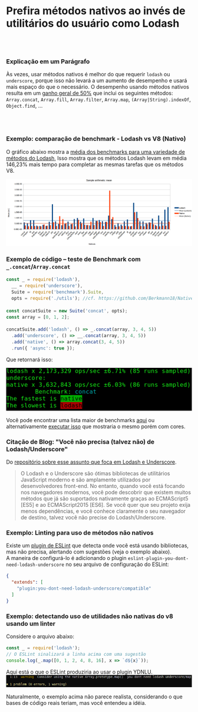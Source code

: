 # Prefira métodos nativos ao invés de utilitários do usuário como Lodash


<br/><br/>

### Explicação em um Parágrafo

Às vezes, usar métodos nativos é melhor do que requerir `lodash` ou `underscore`, porque isso não levará a um aumento de desempenho e usará mais espaço do que o necessário.
O desempenho usando métodos nativos resulta em um [ganho geral de 50%](https://github.com/Berkmann18/NativeVsUtils/blob/master/analysis.xlsx) que inclui os seguintes métodos: `Array.concat`, `Array.fill`, `Array.filter`, `Array.map`, `(Array|String).indexOf`, `Object.find`, ...


<!-- compare aqui: https://gist.github.com/Berkmann18/3a99f308d58535ab0719ac8fc3c3b8bb-->

<br/><br/>

### Exemplo: comparação de benchmark - Lodash vs V8 (Nativo)
O gráfico abaixo mostra a [média dos benchmarks para uma variedade de métodos do Lodash](https://github.com/Berkmann18/NativeVsUtils/blob/master/nativeVsLodash.ods), Isso mostra que os métodos Lodash levam em média 146,23% mais tempo para completar as mesmas tarefas que os métodos V8.

![meanDiag](../../assets/images/sampleMeanDiag.png)

### Exemplo de código – teste de Benchmark com `_.concat`/`Array.concat`
```javascript
const _ = require('lodash'),
  __ = require('underscore'),
  Suite = require('benchmark').Suite,
  opts = require('./utils'); //cf. https://github.com/Berkmann18/NativeVsUtils/blob/master/utils.js

const concatSuite = new Suite('concat', opts);
const array = [0, 1, 2];

concatSuite.add('lodash', () => _.concat(array, 3, 4, 5))
  .add('underscore', () => __.concat(array, 3, 4, 5))
  .add('native', () => array.concat(3, 4, 5))
  .run({ 'async': true });
```

Que retornará isso:

![output](../../assets/images/concat-benchmark.png)

Você pode encontrar uma lista maior de benchmarks [aqui](https://github.com/Berkmann18/NativeVsUtils/blob/master/index.txt) ou alternativamente [executar isso](https://github.com/Berkmann18/NativeVsUtils/blob/master/index.js) que mostraria o mesmo porém com cores.

### Citação de Blog: "Você não precisa (talvez não) de Lodash/Underscore"

Do [repositório sobre esse assunto que foca em Lodash e Underscore](https://github.com/you-dont-need/You-Dont-Need-Lodash-Underscore).

 > O Lodash e o Underscore são ótimas bibliotecas de utilitários JavaScript moderno e são amplamente utilizados por desenvolvedores front-end. No entanto, quando você está focando nos navegadores modernos, você pode descobrir que existem muitos métodos que já são suportados nativamente graças ao ECMAScript5 [ES5] e ao ECMAScript2015 [ES6]. Se você quer que seu projeto exija menos dependências, e você conhece claramente o seu navegador de destino, talvez você não precise do Lodash/Underscore.

### Exemplo: Linting para uso de métodos não nativos
Existe um [plugin de ESLint](https://www.npmjs.com/package/eslint-plugin-you-dont-need-lodash-underscore) que detecta onde você está usando bibliotecas, mas não precisa, alertando com sugestões (veja o exemplo abaixo).<br>
A maneira de configurá-lo é adicionando o plugin `eslint-plugin-you-dont-need-lodash-underscore` no seu arquivo de configuração do ESLint:
```json
{
  "extends": [
    "plugin:you-dont-need-lodash-underscore/compatible"
  ]
}
```

### Exemplo: detectando uso de utilidades não nativas do v8 usando um linter
Considere o arquivo abaixo:
```js
const _ = require('lodash');
// O ESLint sinalizará a linha acima com uma sugestão
console.log(_.map([0, 1, 2, 4, 8, 16], x => `d${x}`));
```
Aqui está o que o ESLint produziria ao usar o plugin YDNLU.
![output](../../assets/images/ydnlu.png)

Naturalmente, o exemplo acima não parece realista, considerando o que bases de código reais teriam, mas você entendeu a idéia.
